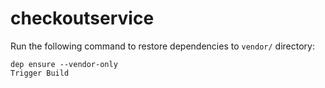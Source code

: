 # checkoutservice

Run the following command to restore dependencies to `vendor/` directory:

    dep ensure --vendor-only
    Trigger Build